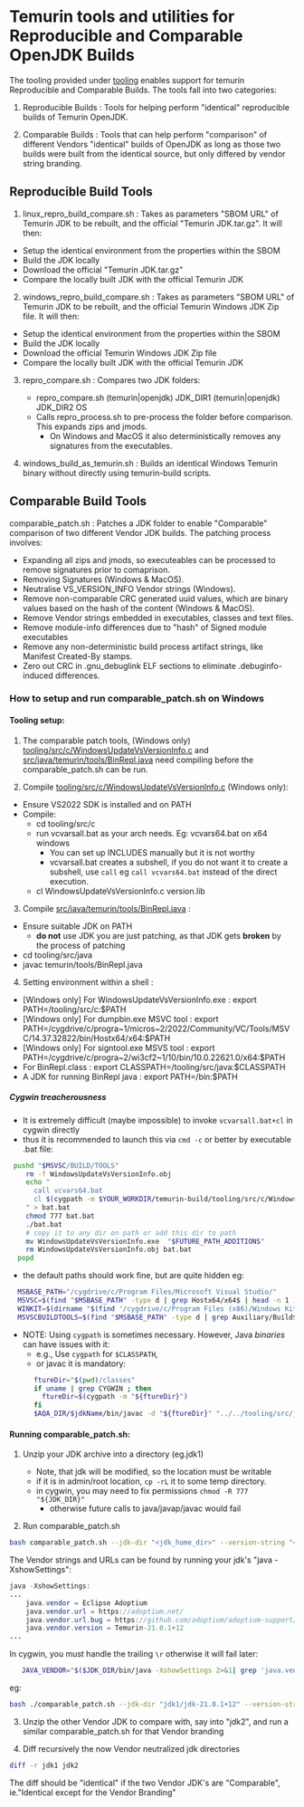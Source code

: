 <!-- textlint-disable terminology -->

# Temurin tools and utilities for Reproducible and Comparable OpenJDK Builds

The tooling provided under [tooling](https://github.com/adoptium/temurin-build/tree/master/tooling) enables
support for temurin Reproducible and Comparable Builds. The tools fall into two categories:

1. Reproducible Builds : Tools for helping perform "identical" reproducible builds of Temurin OpenJDK.

2. Comparable Builds : Tools that can help perform "comparison" of different Vendors "identical" builds of OpenJDK
as long as those two builds were built from the identical source, but only differed by vendor string branding.

## Reproducible Build Tools

1. linux_repro_build_compare.sh : Takes as parameters "SBOM URL" of Temurin JDK to be rebuilt, and the official "Temurin JDK.tar.gz".
It will then:

- Setup the identical environment from the properties within the SBOM
- Build the JDK locally
- Download the official "Temurin JDK.tar.gz"
- Compare the locally built JDK with the official Temurin JDK

2. windows_repro_build_compare.sh : Takes as parameters "SBOM URL" of Temurin JDK to be rebuilt, and the official Temurin Windows JDK Zip file.
It will then:

- Setup the identical environment from the properties within the SBOM
- Build the JDK locally
- Download the official Temurin Windows JDK Zip file
- Compare the locally built JDK with the official Temurin JDK

3. repro_compare.sh : Compares two JDK folders:

   - repro_compare.sh (temurin|openjdk) JDK_DIR1 (temurin|openjdk) JDK_DIR2 OS
   - Calls repro_process.sh to pre-process the folder before comparison. This expands zips and jmods.
     - On Windows and MacOS it also deterministically removes any signatures from the executables.

4. windows_build_as_temurin.sh : Builds an identical Windows Temurin binary without directly using temurin-build scripts.

## Comparable Build Tools

comparable_patch.sh : Patches a JDK folder to enable "Comparable" comparison of two different Vendor JDK builds.
The patching process involves:

- Expanding all zips and jmods, so executeables can be processed to remove signatures prior to comaprison.
- Removing Signatures (Windows & MacOS).
- Neutralise VS_VERSION_INFO Vendor strings (Windows).
- Remove non-comparable CRC generated uuid values, which are binary values based on the hash of the content (Windows & MacOS).
- Remove Vendor strings embedded in executables, classes and text files.
- Remove module-info differences due to "hash" of Signed module executables
- Remove any non-deterministic build process artifact strings, like Manifest Created-By stamps.
- Zero out CRC in .gnu_debuglink ELF sections to eliminate .debuginfo-induced differences.

### How to setup and run comparable_patch.sh on Windows

#### Tooling setup:

1. The comparable patch tools, (Windows only) [tooling/src/c/WindowsUpdateVsVersionInfo.c](https://github.com/adoptium/temurin-build/blob/master/tooling/src/c/WindowsUpdateVsVersionInfo.c) and
[src/java/temurin/tools/BinRepl.java](https://github.com/adoptium/temurin-build/blob/master/tooling/src/java/temurin/tools/BinRepl.java) need compiling
before the comparable_patch.sh can be run.

2. Compile [tooling/src/c/WindowsUpdateVsVersionInfo.c](https://github.com/adoptium/temurin-build/blob/master/tooling/src/c/WindowsUpdateVsVersionInfo.c) (Windows only):

- Ensure VS2022 SDK is installed and on PATH
- Compile:
  - cd tooling/src/c
  - run vcvarsall.bat as your arch needs. Eg: vcvars64.bat on x64 windows
    - You can set up INCLUDES manually but it is not worthy
    - vcvarsall.bat creates a subshell, if you do not want it to create a subshell, use `call` eg `call vcvars64.bat` instead of the direct execution.
  - cl WindowsUpdateVsVersionInfo.c version.lib

3. Compile [src/java/temurin/tools/BinRepl.java](https://github.com/adoptium/temurin-build/blob/master/tooling/src/java/temurin/tools/BinRepl.java) :

- Ensure suitable JDK on PATH
  - **do not** use JDK you are just patching, as that JDK gets **broken** by the process of patching
- cd tooling/src/java
- javac temurin/tools/BinRepl.java

4. Setting environment within a shell :

- [Windows only] For WindowsUpdateVsVersionInfo.exe : export PATH=<temurin-build>/tooling/src/c:$PATH
- [Windows only] For dumpbin.exe MSVC tool : export PATH=/cygdrive/c/progra\~1/micros\~2/2022/Community/VC/Tools/MSVC/14.37.32822/bin/Hostx64/x64:$PATH
- [Windows only] For signtool.exe MSVS tool : export PATH=/cygdrive/c/progra\~2/wi3cf2\~1/10/bin/10.0.22621.0/x64:$PATH
- For BinRepl.class : export CLASSPATH=<temurin-build>/tooling/src/java:$CLASSPATH
- A JDK for running BinRepl java : export PATH=<jdk>/bin:$PATH

##### Cygwin treacherousness

- It is extremely difficult (maybe impossible) to invoke `vcvarsall.bat+cl` in cygwin directly
- thus it is recommended to launch this via `cmd -c` or better by executable .bat file:

```bash
 pushd "$MSVSC/BUILD/TOOLS"
    rm -f WindowsUpdateVsVersionInfo.obj
    echo "
      call vcvars64.bat
      cl $(cygpath -m $YOUR_WORKDIR/temurin-build/tooling/src/c/WindowsUpdateVsVersionInfo.c) version.lib
    " > bat.bat
    chmod 777 bat.bat
    ./bat.bat
    # copy it to any dir on path or add this dir to path
    mv WindowsUpdateVsVersionInfo.exe  "$FUTURE_PATH_ADDITIONS"
    rm WindowsUpdateVsVersionInfo.obj bat.bat
  popd
```

- the default paths should work fine, but are quite hidden eg:

```bash
  MSBASE_PATH="/cygdrive/c/Program Files/Microsoft Visual Studio/"
  MSVSC=$(find "$MSBASE_PATH" -type d | grep Hostx64/x64$ | head -n 1 )
  WINKIT=$(dirname "$(find '/cygdrive/c/Program Files (x86)/Windows Kits' | grep  x64/signtool.exe$ | head -n 1)")
  MSVSCBUILDTOOLS=$(find "$MSBASE_PATH" -type d | grep Auxiliary/Build$ | head -n 1 )
```

- NOTE: Using `cygpath` is sometimes necessary. However, Java *binaries* can have issues with it:
  - e.g., Use `cygpath` for `$CLASSPATH`,
  - or javac it is mandatory:

```bash
      ftureDir="$(pwd)/classes"
      if uname | grep CYGWIN ; then
        ftureDir=$(cygpath -m "${ftureDir}")
      fi
      $AQA_DIR/$jdkName/bin/javac -d "${ftureDir}" "../../tooling/src/java/temurin/tools/BinRepl.java"
```

#### Running comparable_patch.sh:

1. Unzip your JDK archive into a directory (eg.jdk1)
   - Note, that jdk will be modified, so the location must be writable
   - if it is in admin/root location, `cp -rL` it to some temp directory.
   - in cygwin, you may need to fix permissions `chmod -R 777 "${JDK_DIR}"`
     - otherwise future calls to java/javap/javac would fail

2. Run comparable_patch.sh

```bash
bash comparable_patch.sh --jdk-dir "<jdk_home_dir>" --version-string "<version_str>" --vendor-name "<vendor_name>" --vendor_url "<vendor_url>" --vendor-bug-url "<vendor_bug_url>" --vendor-vm-bug-url "<vendor_vm_bug_url>" [--patch-vs-version-info]
```

The Vendor strings and URLs can be found by running your jdk's "java -XshowSettings":

```java
java -XshowSettings:
...
    java.vendor = Eclipse Adoptium
    java.vendor.url = https://adoptium.net/
    java.vendor.url.bug = https://github.com/adoptium/adoptium-support/issues
    java.vendor.version = Temurin-21.0.1+12
...
```

In cygwin, you must handle the trailing `\r` otherwise it will fail later:

```bash
   JAVA_VENDOR="$($JDK_DIR/bin/java -XshowSettings 2>&1| grep 'java.vendor = ' | sed 's/.* = //' | sed 's/\r.*//' )"
```

eg:

```bash
bash ./comparable_patch.sh --jdk-dir "jdk1/jdk-21.0.1+12" --version-string "Temurin-21.0.1+12" --vendor-name "Eclipse Adoptium" --vendor_url "https://adoptium.net/" --vendor-bug-url "https://github.com/adoptium/adoptium-support/issues" --vendor-vm-bug-url "https://github.com/adoptium/adoptium-support/issues"
```

3. Unzip the other Vendor JDK to compare with, say into "jdk2", and run a similar comparable_patch.sh
for that Vendor branding

4. Diff recursively the now Vendor neutralized jdk directories

```bash
diff -r jdk1 jdk2
```

The diff should be "identical" if the two Vendor JDK's are "Comparable", ie."Identical except for the Vendor Branding"
